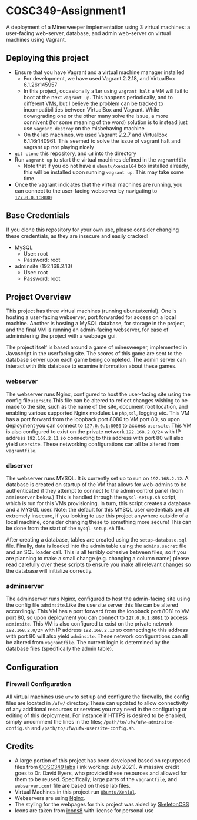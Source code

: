 # COSC349-Assignment1
A deployment of a Minesweeper implementation using 3 virtual machines: a user-facing web-server, database, and admin web-server on virtual machines using Vagrant.

## Deploying this project
- Ensure that you have Vagrant and a virtual machine manager installed
    - For development, we have used Vagrant 2.2.18, and VirtualBox 6.1.26r145957
    - In this project, occasionally after using `vagrant halt` a VM will fail to boot at the next `vagrant up`. This happens periodically, and to different VMs, but I believe the problem can be tracked to incompatibilities between VirtualBox and Vagrant. While downgrading one or the other many solve the issue, a more connivent (for some meaning of the word) solution is to instead just use `vagrant destroy` on the misbehaving machine
    - On the lab machines, we used Vagrant 2.2.7 and Virtualbox 6.1.16r140961.
      This seemed to solve the issue of vagrant halt and vagrant up not playing
      nicely
- `git clone` this repository, and `cd` into the directory
- Run `vagrant up` to start the virtual machines defined in the `vagrantfile`
    - Note that if you do not have a `ubuntu/xenial64` box installed already, this will be installed upon running `vagrant up`. This may take some time.
- Once the vagrant indicates that the virtual machines are running, you can connect to the user-facing webserver by navigating to [`127.0.0.1:8080`](http://127.0.0.1:8080)

## Base Credentials
If you clone this repository for your own use, please consider changing these credentials, as they are insecure and easily cracked!
- MySQL
    - User:     root
    - Password: root
- adminsite (192.168.2.13)
    - User:     root
    - Password: root

## Project Overview
This project has three virtual machines (running ubuntu/xenial). One is hosting a user-facing webserver, port forwarded for access on a local machine. Another is hosting a MySQL database, for storage in the project, and the final VM is running an admin-facing webserver, for ease of administering the project with a webpage gui.

The project itself is based around a game of minesweeper, implemented in Javascript in the userfacing site. The scores of this game are sent to the database server upon each game being completed. The admin server can interact with this database to examine information about these games.

### webserver
The webserver runs Nginx, configured to host the user-facing site using the config file`usersite`.This file can be altered to reflect changes wishing to be made to the site, such as the name of the site, document root location, and enabling various supported Nginx modules i.e `php`,`ssl`, logging etc.
 This VM has a port forward from the loopback port 8080 to VM port 80, so upon deployment you can connect to [`127.0.0.1:8080`](http://127.0.0.1:8080) to access `usersite`. This VM is also configured to exist on the private network `192.168.2.0/24` with IP address `192.168.2.11` so connecting to this address with port 80 will also yield `usersite`. These networking configurations can all be altered from `vagrantfile`.

### dbserver
The webserver runs MYSQL. It is currently set up to  run on `192.168.2.12`. A database is created on startup of the VM that allows for web-admins to be authenticated if they attempt to connect to the admin control panel (from `adminserver` below.) This is handled through the `mysql-setup.sh` script, which is run for this VMs provisioning. In turn, this script creates a database and a MYSQL user. Note: the default for this MYSQL user credentials are all extremely insecure, if you looking to use this project anywhere outside of a local machine, consider changing these to something more secure! This can be done from the start of the `mysql-setup.sh` file.

After creating a database, tables are created using the `setup-database.sql` file. Finally, data is loaded into the admin table using the `admins.secret` file and an SQL loader call. This is all terribly cohesive between files, so if you are planning to make a small change (e.g. changing a column name) please read carefully over these scripts to ensure you make all relevant changes so the database will initialize correctly.

### adminserver
The adminserver runs Nginx, configured to host the admin-facing site using the config file `adminsite`.Like the usersite server this file can be altered accordingly. This VM has a port forward from the loopback port 8081 to VM port 80, so upon deployment you can connect to [`127.0.0.1:8081`](http://127.0.0.1:8081) to access `adminsite`. This VM is also configured to exist on the private network `192.168.2.0/24` with IP address `192.168.2.13` so connecting to this address with port 80 will also yield `adminsite`. These network configurations can all be altered from `vagrantfile`. The current login is determined by the database files (specifically the admin table).

## Configuration 
### Firewall Configuration

All virtual machines use `ufw` to set up and configure the firewalls, the config
files are located in `/ufw/` directory.These can updated to allow connectivity 
of any additional resources or services you may need in the configuring or 
editing of this deployment. For instance if HTTPS is desired to be enabled, 
simply uncomment the lines in the files; `/path/to/ufw/ufw-adminsite-config.sh` 
and `/path/to/ufw/ufw-usersite-config.sh`.

## Credits
- A large portion of this project has been developed based on repurposed files from [COSC349 labs](https://cosc349.cspages.otago.ac.nz/lab-schedule/) (link working: July 2021). A massive credit goes to Dr. David Eyers, who provided these resources and allowed for them to be reused. Specifically, large parts of the `vagrantfile`, and `webserver.conf` file are based on these lab files.
- Virtual Machines in this project run [`Ubuntu/Xenial`](https://ubuntu.com/16-04).
- Webservers are using [Nginx](http://nginx.org/LICENSE).
- The styling for the webpages for this project was aided by [SkeletonCSS](http://getskeleton.com/)
- Icons are taken from [icons8](https://icons8.com) with license for personal use
